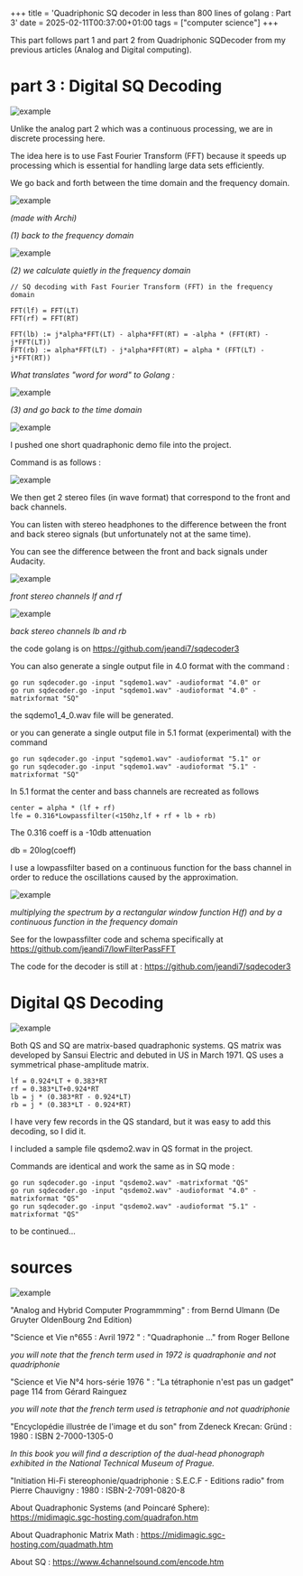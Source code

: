 +++
title = 'Quadriphonic SQ decoder in less than 800 lines of golang : Part 3'
date = 2025-02-11T00:37:00+01:00
tags = ["computer science"]
+++

This part follows part 1 and part 2 from Quadriphonic SQDecoder from my previous articles (Analog and Digital computing).

# part 3 : Digital SQ Decoding

![example](./images/SQsymbol.png)

Unlike the analog part 2 which was a continuous processing, we are in discrete processing here.

The idea here is to use Fast Fourier Transform (FFT) because it speeds up processing  which is essential for handling large data sets efficiently.

We go back and forth between the time domain and the frequency domain.

![example](./images/FFTArchi.png)

*(made with Archi)*

*(1) back to the frequency domain*

![example](./images/fft1.png)

*(2) we calculate quietly in the frequency domain*

```
// SQ decoding with Fast Fourier Transform (FFT) in the frequency domain

FFT(lf) = FFT(LT) 
FFT(rf) = FFT(RT)

FFT(lb) := j*alpha*FFT(LT) - alpha*FFT(RT) = -alpha * (FFT(RT) - j*FFT(LT))
FFT(rb) := alpha*FFT(LT) - j*alpha*FFT(RT) = alpha * (FFT(LT) - j*FFT(RT))
```

*What translates "word for word" to Golang :*

![example](./images/fft2.png)

*(3) and go back to the time domain*

![example](./images/fft3.png)

I pushed one short quadraphonic demo file into the project.

Command is as follows :

![example](./images/commandeSqDecoder.png)

We then get 2 stereo files (in wave format) that correspond to the front and back channels.

You can listen with stereo headphones to the difference between the front and back stereo signals (but unfortunately not at the same time).

You can see the difference between the front and back signals under Audacity.

![example](./images/outputFrontAudacy.png)

*front stereo channels lf and rf*

![example](./images/outputBackAudacy.png)

*back stereo channels lb and rb*

the code golang is on https://github.com/jeandi7/sqdecoder3

You can also generate a single output file in 4.0 format with the command :

```
go run sqdecoder.go -input "sqdemo1.wav" -audioformat "4.0" or
go run sqdecoder.go -input "sqdemo1.wav" -audioformat "4.0" -matrixformat "SQ"
```
the sqdemo1_4_0.wav file will be generated.

or you can generate a single output file in 5.1 format (experimental) with the command

```
go run sqdecoder.go -input "sqdemo1.wav" -audioformat "5.1" or
go run sqdecoder.go -input "sqdemo1.wav" -audioformat "5.1" -matrixformat "SQ"

```
In 5.1 format the center and bass channels are recreated as follows

```
center = alpha * (lf + rf)
lfe = 0.316*Lowpassfilter(<150hz,lf + rf + lb + rb)
```

The 0.316 coeff is a -10db attenuation

db = 20log(coeff)

I use a lowpassfilter based on a continuous function for the bass channel in order to reduce the oscillations caused by the approximation.

![example](./images/lowpass1.png)

*multiplying the spectrum by a rectangular window function H(f) and by a continuous function in the frequency domain*

See for the lowpassfilter code and schema specifically at https://github.com/jeandi7/lowFilterPassFFT

The code for the decoder is still at : https://github.com/jeandi7/sqdecoder3


# Digital QS Decoding

![example](./images/QSsymbol.png)

Both QS and SQ are matrix-based quadraphonic systems. 
QS matrix was developed by Sansui Electric and debuted in US in March 1971.
QS uses a symmetrical phase-amplitude matrix.

```
lf = 0.924*LT + 0.383*RT
rf = 0.383*LT+0.924*RT
lb = j * (0.383*RT - 0.924*LT)
rb = j * (0.383*LT - 0.924*RT)
```
I have very few records in the QS standard, but it was easy to add this decoding, so I did it. 

I included a sample file qsdemo2.wav in QS format in the project.

Commands are identical and work the same as in SQ mode :

```
go run sqdecoder.go -input "qsdemo2.wav" -matrixformat "QS"
go run sqdecoder.go -input "qsdemo2.wav" -audioformat "4.0" -matrixformat "QS"
go run sqdecoder.go -input "qsdemo2.wav" -audioformat "5.1" -matrixformat "QS"
```


to be continued...


# sources

![example](./images/books.png)

"Analog and Hybrid Computer Programmming" : from Bernd Ulmann (De Gruyter OldenBourg 2nd Edition)

"Science et Vie n°655 : Avril 1972 " : "Quadraphonie ..." from Roger Bellone

*you will note that the french term used in 1972 is quadraphonie and not quadriphonie*

"Science et Vie N°4 hors-série 1976 " : "La tétraphonie n'est pas un gadget" page 114 from Gérard Rainguez

*you will note that the french term used is tetraphonie and not quadriphonie*

"Encyclopédie illustrée de l'image et du son" from Zdeneck Krecan: Gründ : 1980 : ISBN 2-7000-1305-0

*In this book you will find a description of the _dual-head_ phonograph exhibited in the National Technical Museum of Prague.*

"Initiation Hi-Fi stereophonie/quadriphonie : S.E.C.F - Editions radio" from Pierre Chauvigny  : 1980 : ISBN-2-7091-0820-8

About Quadraphonic Systems (and Poincaré Sphere): https://midimagic.sgc-hosting.com/quadrafon.htm

About Quadraphonic Matrix Math : https://midimagic.sgc-hosting.com/quadmath.htm

About SQ :  https://www.4channelsound.com/encode.htm


